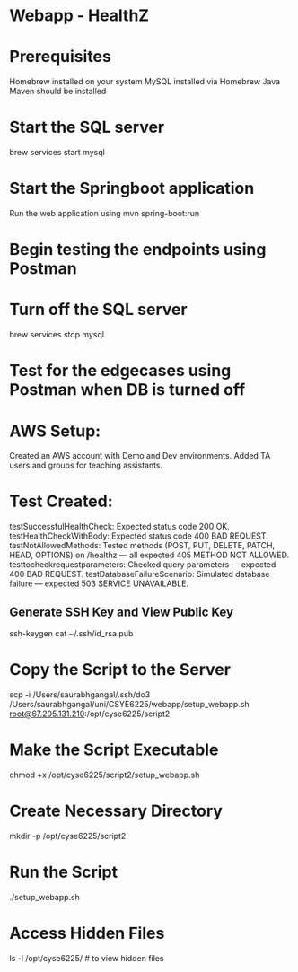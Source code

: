 # Webapp - HealthZ
# Prerequisites

Homebrew installed on your system
MySQL installed via Homebrew
Java
Maven should be installed

# Start the SQL server

brew services start mysql

# Start the Springboot application

Run the web application using
mvn spring-boot:run

# Begin testing the endpoints using Postman

# Turn off the SQL server
brew services stop mysql

#  Test for the edgecases using Postman when DB is turned off


# AWS Setup:

Created an AWS account with Demo and Dev environments.
Added TA users and groups for teaching assistants.

# Test Created:

testSuccessfulHealthCheck: Expected status code 200 OK.
testHealthCheckWithBody: Expected status code 400 BAD REQUEST.
testNotAllowedMethods: Tested methods (POST, PUT, DELETE, PATCH, HEAD, OPTIONS) on /healthz — all expected 405 METHOD NOT ALLOWED.
testtocheckrequestparameters: Checked query parameters — expected 400 BAD REQUEST.
testDatabaseFailureScenario: Simulated database failure — expected 503 SERVICE UNAVAILABLE.

## Generate SSH Key and View Public Key
ssh-keygen
cat ~/.ssh/id_rsa.pub

# Copy the Script to the Server
scp -i /Users/saurabhgangal/.ssh/do3 /Users/saurabhgangal/uni/CSYE6225/webapp/setup_webapp.sh root@67.205.131.210:/opt/cyse6225/script2

# Make the Script Executable
chmod +x /opt/cyse6225/script2/setup_webapp.sh

# Create Necessary Directory
mkdir -p /opt/cyse6225/script2

# Run the Script
./setup_webapp.sh

# Access Hidden Files
ls -l /opt/cyse6225/  # to view hidden files
